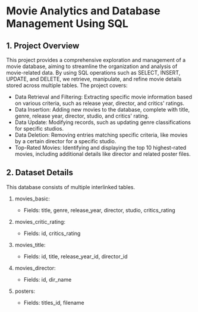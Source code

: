 # Movie Analytics and Database Management Using SQL

## 1. Project Overview

This project provides a comprehensive exploration and management of a movie database, aiming to streamline the organization and analysis of movie-related data. By using SQL operations such as SELECT, INSERT, UPDATE, and DELETE, we retrieve, manipulate, and refine movie details stored across multiple tables. The project covers:

   *  Data Retrieval and Filtering: Extracting specific movie information based on various criteria, such as release year, director, and critics' ratings.
   *  Data Insertion: Adding new movies to the database, complete with title, genre, release year, director, studio, and critics' rating.
   *  Data Update: Modifying records, such as updating genre classifications for specific studios.
   *  Data Deletion: Removing entries matching specific criteria, like movies by a certain director for a specific studio.
   *  Top-Rated Movies: Identifying and displaying the top 10 highest-rated movies, including additional details like director and related poster files.


## 2. Dataset Details

This database consists of multiple interlinked tables.

 1. movies_basic:
       * Fields: title, genre, release_year, director, studio, critics_rating

2.  movies_critic_rating:
       * Fields: id, critics_rating

3.  movies_title:
       *  Fields: id, title, release_year_id, director_id

4.  movies_director:
      *  Fields: id, dir_name
    
5.  posters:
      *  Fields: titles_id, filename
       
